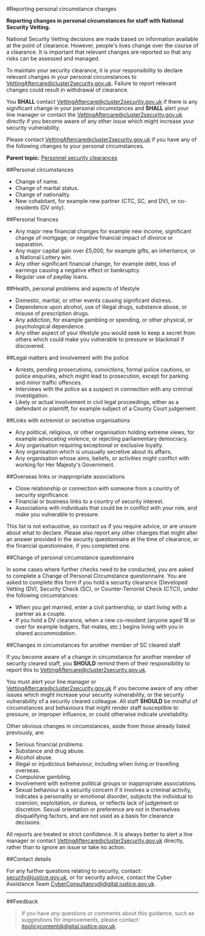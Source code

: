 #Reporting personal circumstance changes

**Reporting changes in personal circumstances for staff with National Security Vetting.**

National Security Vetting decisions are made based on information available at the point of clearance. However, people's lives change over the course of a clearance. It is important that relevant changes are reported so that any risks can be assessed and managed.

To maintain your security clearance, it is your responsibility to declare relevant changes in your personal circumstances to [VettingAftercare@cluster2security.gov.uk](mailto:VettingAftercare@cluster2security.gov.uk). Failure to report relevant changes could result in withdrawal of clearance.

You **SHALL** contact [VettingAftercare@cluster2security.gov.uk](mailto:VettingAftercare@cluster2security.gov.uk) if there is any significant change in your personal circumstances and **SHALL** alert your line manager or contact the [VettingAftercare@cluster2security.gov.uk](mailto:VettingAftercare@cluster2security.gov.uk) directly if you become aware of any other issue which might increase your security vulnerability.

Please contact [VettingAftercare@cluster2security.gov.uk](mailto:VettingAftercare@cluster2security.gov.uk) if you have any of the following changes to your personal circumstances.

**Parent topic:** [Personnel security clearances](https://security-guidance.service.justice.gov.uk/personnel-security-clearances/)

##Personal circumstances

* Change of name.
* Change of marital status.
* Change of nationality.
* New cohabitant, for example new partner (CTC, SC, and DV), or co-residents (DV only).

##Personal finances

* Any major new financial changes for example new income, significant change of mortgage, or negative financial impact of divorce or separation.
* Any major capital gain over £5,000, for example gifts, an inheritance, or a National Lottery win.
* Any other significant financial change, for example debt, loss of earnings causing a negative effect or bankruptcy.
* Regular use of payday loans.

##Health, personal problems and aspects of lifestyle

* Domestic, marital, or other events causing significant distress.
* Dependence upon alcohol, use of illegal drugs, substance abuse, or misuse of prescription drugs.
* Any addiction, for example gambling or spending, or other physical, or psychological dependence.
* Any other aspect of your lifestyle you would seek to keep a secret from others which could make you vulnerable to pressure or blackmail if discovered.

##Legal matters and involvement with the police

* Arrests, pending prosecutions, convictions, formal police cautions, or police enquiries, which might lead to prosecution, except for parking and minor traffic offences.
* Interviews with the police as a suspect in connection with any criminal investigation.
* Likely or actual involvement in civil legal proceedings, either as a defendant or plaintiff, for example subject of a County Court judgement.

##Links with extremist or secretive organisations

* Any political, religious, or other organisation holding extreme views, for example advocating violence, or rejecting parliamentary democracy.
* Any organisation requiring exceptional or exclusive loyalty.
* Any organisation which is unusually secretive about its affairs.
* Any organisation whose aims, beliefs, or activities might conflict with working for Her Majesty's Government.

##Overseas links or inappropriate associations

* Close relationship or connection with someone from a country of security significance.
* Financial or business links to a country of security interest.
* Associations with individuals that could be in conflict with your role, and make you vulnerable to pressure.

This list is not exhaustive, so contact us if you require advice, or are unsure about what to declare. Please also report any other changes that might alter an answer provided in the security questionnaire at the time of clearance, or the financial questionnaire, if you completed one.

##Change of personal circumstance questionnaire

In some cases where further checks need to be conducted, you are asked to complete a Change of Personal Circumstance questionnaire. You are asked to complete this form if you hold a security clearance (Developed Vetting (DV), Security Check (SC), or Counter-Terrorist Check (CTC)), under the following circumstances:

* When you get married, enter a civil partnership, or start living with a partner as a couple.
* If you hold a DV clearance, when a new co-resident (anyone aged 18 or over for example lodgers, flat-mates, etc.) begins living with you in shared accommodation.

##Changes in circumstances for another member of SC cleared staff

If you become aware of a change in circumstance for another member of security cleared staff, you **SHOULD** remind them of their responsibility to report this to [VettingAftercare@cluster2security.gov.uk](mailto:VettingAftercare@cluster2security.gov.uk).

You must alert your line manager or [VettingAftercare@cluster2security.gov.uk](mailto:VettingAftercare@cluster2security.gov.uk) if you become aware of any other issues which might increase your security vulnerability, or the security vulnerability of a security cleared colleague. All staff **SHOULD** be mindful of circumstances and behaviours that might render staff susceptible to pressure, or improper influence, or could otherwise indicate unreliability.

Other obvious changes in circumstances, aside from those already listed previously, are:

* Serious financial problems.
* Substance and drug abuse.
* Alcohol abuse.
* Illegal or injudicious behaviour, including when living or travelling overseas.
* Compulsive gambling.
* Involvement with extreme political groups or inappropriate associations.
* Sexual behaviour is a security concern if it involves a criminal activity, indicates a personality or emotional disorder, subjects the individual to coercion, exploitation, or duress, or reflects lack of judgement or discretion. Sexual orientation or preference are not in themselves disqualifying factors, and are not used as a basis for clearance decisions.

All reports are treated in strict confidence. It is always better to alert a line manager or contact [VettingAftercare@cluster2security.gov.uk](mailto:VettingAftercare@cluster2security.gov.uk) directly, rather than to ignore an issue or take no action.

##Contact details

For any further questions relating to security, contact: [security@justice.gov.uk](mailto:security@justice.gov.uk), or for security advice, contact the Cyber Assistance Team [CyberConsultancy@digital.justice.gov.uk](mailto:CyberConsultancy@digital.justice.gov.uk).

---

##Feedback

> If you have any questions or comments about this guidance, such as suggestions for improvements, please contact: [itpolicycontent@digital.justice.gov.uk](mailto:itpolicycontent@digital.justice.gov.uk).

